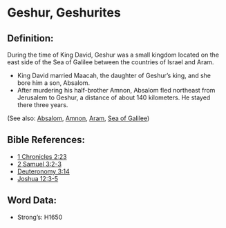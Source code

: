 # Geshur, Geshurites

## Definition:

During the time of King David, Geshur was a small kingdom located on the east side of the Sea of Galilee between the countries of Israel and Aram.

* King David married Maacah, the daughter of Geshur’s king, and she bore him a son, Absalom.
* After murdering his half-brother Amnon, Absalom fled northeast from Jerusalem to Geshur, a distance of about 140 kilometers. He stayed there three years.

(See also: [Absalom](../names/absalom.md), [Amnon](../names/amnon.md), [Aram](../names/aram.md), [Sea of Galilee](../names/seaofgalilee.md))

## Bible References:

* [1 Chronicles 2:23](rc://en/tn/help/1ch/02/23)
* [2 Samuel 3:2-3](rc://en/tn/help/2sa/03/02)
* [Deuteronomy 3:14](rc://en/tn/help/deu/03/14)
* [Joshua 12:3-5](rc://en/tn/help/jos/12/03)

## Word Data:

* Strong’s: H1650
